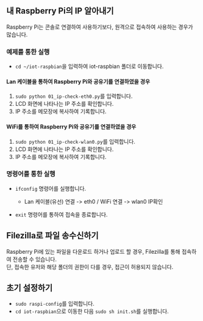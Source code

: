 ## 내 Raspberry Pi의 IP 알아내기
Raspberry Pi는 콘솔로 연결하여 사용하기보다, 원격으로 접속하여 사용하는 경우가 많습니다.
### 예제를 통한 실행
* `cd ~/iot-raspbian`을 입력하여 iot-raspbian 폴더로 이동합니다.
#### Lan 케이블을 통하여 Raspberry Pi와 공유기를 연결하였을 경우
1. `sudo python 01_ip-check-eth0.py`를 입력합니다.
2. LCD 화면에 나타나는 IP 주소를 확인합니다.
3. IP 주소를 메모장에 복사하여 기록합니다.
#### WiFi를 통하여 Raspberry Pi와 공유기를 연결하였을 경우
1. `sudo python 01_ip-check-wlan0.py`를 입력합니다.
2. LCD 화면에 나타나는 IP 주소를 확인합니다.
3. IP 주소를 메모장에 복사하여 기록합니다.
### 명령어를 통한 실행
* `ifconfig` 명령어를 실행합니다.
  * Lan 케이블(유선) 연결 -> eth0 / WiFi 연결 -> wlan0 IP확인

* `exit` 명령어를 통하여 접속을 종료합니다.

## Filezilla로 파일 송수신하기
Raspberry Pi에 있는 파일을 다운로드 하거나 업로드 할 경우, Filezilla를 통해 접속하여 전송할 수 있습니다.<br />
단, 접속한 유저와 해당 폴더의 권한이 다를 경우, 접근이 허용되지 않습니다.

## 초기 설정하기
* `sudo raspi-config`를 입력합니다.
* `cd iot-raspbian`으로 이동한 다음 `sudo sh init.sh`를 실행합니다.
